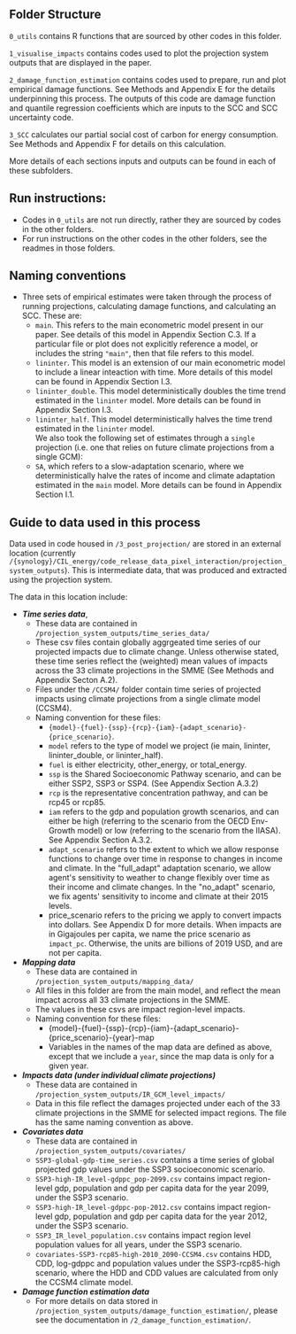 ## Folder Structure

`0_utils` contains R functions that are sourced by other codes in this folder. 

`1_visualise_impacts` contains codes used to plot the projection system outputs that are displayed in the paper. 

`2_damage_function_estimation` contains codes used to prepare, run and plot empirical damage functions. See Methods and Appendix E for the details underpinning this process. The outputs of this code are damage function and quantile regression coefficients which are inputs to the SCC and SCC uncertainty code. 

`3_SCC` calculates our partial social cost of carbon for energy consumption. See Methods and Appendix F for details on this calculation. 

More details of each sections inputs and outputs can be found in each of these subfolders. 

## Run instructions: 
* Codes in `0_utils` are not run directly, rather they are sourced by codes in the other folders. 
* For run instructions on the other codes in the other folders, see the readmes in those folders. 

## Naming conventions
- Three sets of empirical estimates were taken through the process of running projections, calculating damage functions, and calculating an SCC. These are: 
  - `main`. This refers to the main econometric model present in our paper. See details of this model in Appendix Section C.3. If a particular file or plot does not explicitly reference a model, or includes the string `"main"`, then that file refers to this model. 
  - `lininter`. This model is an extension of our main econometric model to include a linear inteaction with time. More details of this model can be found in Appendix Section I.3. 
  - `lininter_double`. This model deterministically doubles the time trend estimated in the `lininter` model. More details can be found in Appendix Section I.3.  
  - `lininter_half`. This model deterministically halves the time trend estimated in the `lininter` model.  
  We also took the following set of estimates through a `single` projection (i.e. one that relies on future climate projections from a single GCM): 
  - `SA`, which refers to a slow-adaptation scenario, where we deterministically halve the rates of income and climate adaptation estimated in the `main` model. More details can be found in Appendix Section I.1.

## Guide to data used in this process

Data used in code housed in `/3_post_projection/` are stored in an external location (currently `/{synology}/CIL_energy/code_release_data_pixel_interaction/projection_system_outputs`). This is intermediate data, that was produced and extracted using the projection system.

The data in this location include: 
- ***Time series data***, 
  - These data are contained in `/projection_system_outputs/time_series_data/`
  - These csv files contain globally aggrgeated time series of our projected impacts due to climate change. Unless otherwise stated, these time series reflect the (weighted) mean values of impacts across the 33 climate projections in the SMME (See Methods and Appendix Secton A.2).  
  - Files under the `/CCSM4/` folder contain time series of projected impacts using climate projections from a single climate model (CCSM4). 
  - Naming convention for these files: 
    - `{model}-{fuel}-{ssp}-{rcp}-{iam}-{adapt_scenario}-{price_scenario}`.
    - `model` refers to the type of model we project (ie main, lininter, lininter_double, or lininter_half). 
    - `fuel` is either electricity, other_energy, or total_energy. 
    - `ssp` is the Shared Socioeconomic Pathway scenario, and can be either SSP2, SSP3 or SSP4. (See Appendix Section A.3.2)
    - `rcp` is the representative concentration pathway, and can be rcp45 or rcp85.
    - `iam` refers to the gdp and population growth scenarios, and can either be high (referring to the scenario from the OECD Env-Growth model) or low (referring to the scenario from the IIASA). See Appendix Section A.3.2.
    - `adapt_scenario` refers to the extent to which we allow response functions to change over time in response to changes in income and climate. In the "full_adapt" adaptation scenario, we allow agent's sensitivity to weather to change flexibly over time as their income and climate changes. In the "no_adapt" scenario, we fix agents' sensitivity to income and climate at their 2015 levels. 
    - price_scenario refers to the pricing we apply to convert impacts into dollars. See Appendix D for more details. When impacts are in Gigajoules per capita, we name the price scenario as `impact_pc`. Otherwise, the units are billions of 2019 USD, and are not per capita. 
- ***Mapping data***
  - These data are contained in  `/projection_system_outputs/mapping_data/`
  - All files in this folder are from the main model, and reflect the mean impact across all 33 climate projections in the SMME.
  - The values in these csvs are impact region-level impacts.
  - Naming convention for these files: 
    - {model}-{fuel}-{ssp}-{rcp}-{iam}-{adapt_scenario}-{price_scenario}-{year}-map
    - Variables in the names of the map data are defined as above, except that we include a `year`, since the map data is only for a given year. 
- ***Impacts data (under individual climate projections)***
  - These data are contained in  `/projection_system_outputs/IR_GCM_level_impacts/`
  - Data in this file reflect the damages projected under each of the 33 climate projections in the SMME for selected impact regions. The file has the same naming convention as above.
- ***Covariates data***
  - These data are contained in  `/projection_system_outputs/covariates/`
  - `SSP3-global-gdp-time_series.csv` contains a time series of global projected gdp values under the SSP3 socioeconomic scenario. 
  - `SSP3-high-IR_level-gdppc_pop-2099.csv` contains impact region-level gdp, population and gdp per capita data for the year 2099, under the SSP3 scenario. 
  - `SSP3-high-IR_level-gdppc-pop-2012.csv` contains impact region-level gdp, population and gdp per capita data for the year 2012, under the SSP3 scenario. 
  - `SSP3_IR_level_population.csv` contains impact region level population values for all years, under the SSP3 scenario.
  - `covariates-SSP3-rcp85-high-2010_2090-CCSM4.csv` contains HDD, CDD, log-gdppc and population values under the SSP3-rcp85-high scenario, where the HDD and CDD values are calculated from only the CCSM4 climate model. 
- ***Damage function estimation data***
  - For more details on data stored in `/projection_system_outputs/damage_function_estimation/`, please see the documentation in  `/2_damage_function_estimation/`. 


    
